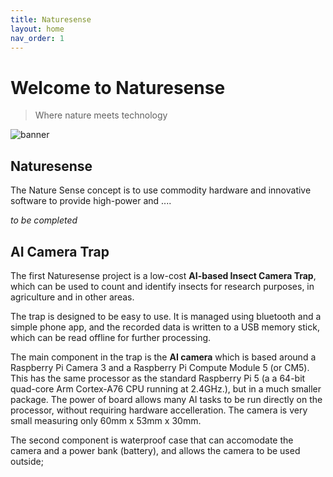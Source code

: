 ```yaml
---
title: Naturesense
layout: home
nav_order: 1
---
```


# Welcome to Naturesense

> Where nature meets technology

![banner](images/banner.png)

## Naturesense

The Nature Sense concept is to use commodity hardware and innovative software to provide high-power and ....

*to be completed*

## AI Camera Trap

The first Naturesense project is a low-cost **AI-based Insect Camera Trap**, which can be used to count and identify insects for research purposes, in agriculture and in other areas.

The trap is designed to be easy to use. It is managed using bluetooth and a simple phone app, and the recorded data is written to a USB memory stick, which can be read offline for further processing.

The main component in the trap is the **AI camera** which is based around a Raspberry Pi Camera 3 and a Raspberry Pi Compute Module 5 (or CM5). This has the same processor as the standard Raspberry Pi 5 (a a 64-bit quad-core Arm Cortex-A76 CPU running at 2.4GHz.), but in a much smaller package. The power of board allows many AI tasks to be run directly on the processor, without requiring hardware accelleration. The camera is very small measuring only 60mm  x 53mm x 30mm.

The second component is waterproof case that can accomodate the camera and a power bank (battery), and allows the camera to be used outside;















